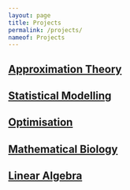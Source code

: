 ```yaml
---
layout: page
title: Projects
permalink: /projects/
nameof: Projects
---
```


## [Approximation Theory](https://jdhesi.github.io/projects/aofproject) 


## [Statistical Modelling](https://jdhesi.github.io/projects/smproject) 


## [Optimisation](https://jdhesi.github.io/projects/optimproject) 


## [Mathematical Biology](https://jdhesi.github.io/projects/mbproject) 
## [Linear Algebra](https://jdhesi.github.io/) 
